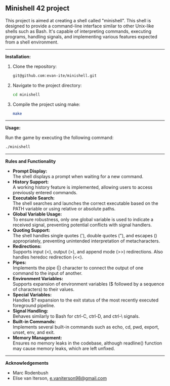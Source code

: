 ## Minishell 42 project

This project is aimed at creating a shell called "minishell". This shell is designed to provide a command-line interface similar to other Unix-like shells such as Bash. It's capable of interpreting commands, executing programs, handling signals, and implementing various features expected from a shell environment.

---

**Installation:**

1. Clone the repository:
   ```bash
   git@github.com:evan-ite/minishell.git
   ```

2. Navigate to the project directory:
   ```bash
   cd minishell
   ```

3. Compile the project using make:
   ```bash
   make
   ```

---

**Usage:**

Run the game by executing the following command:
```bash
./minishell
```
---

**Rules and Functionality**
- **Prompt Display:**  
  The shell displays a prompt when waiting for a new command.
- **History Support:**  
  A working history feature is implemented, allowing users to access previously entered commands.
- **Executable Search:**  
  The shell searches and launches the correct executable based on the PATH variable or using relative or absolute paths.
- **Global Variable Usage:**  
  To ensure robustness, only one global variable is used to indicate a received signal, preventing potential conflicts with signal handlers.
- **Quoting Support:**  
  The shell handles single quotes ('), double quotes ("), and escapes () appropriately, preventing unintended interpretation of metacharacters.
- **Redirections:**  
  Supports input (<), output (>), and append mode (>>) redirections. Also handles heredoc redirection (<<).
- **Pipes:**  
  Implements the pipe (|) character to connect the output of one command to the input of another.
- **Environment Variables:**  
  Supports expansion of environment variables ($ followed by a sequence of characters) to their values.
- **Special Variables:**  
  Handles $? expansion to the exit status of the most recently executed foreground pipeline.
- **Signal Handling:**  
  Behaves similarly to Bash for ctrl-C, ctrl-D, and ctrl-\ signals.
- **Built-in Commands:**  
  Implements several built-in commands such as echo, cd, pwd, export, unset, env, and exit.
- **Memory Management:**  
  Ensures no memory leaks in the codebase, although readline() function may cause memory leaks, which are left unfixed.

---

**Acknowledgements**
- Marc Rodenbush
- Elise van Iterson, e.vaniterson98@gmail.com

